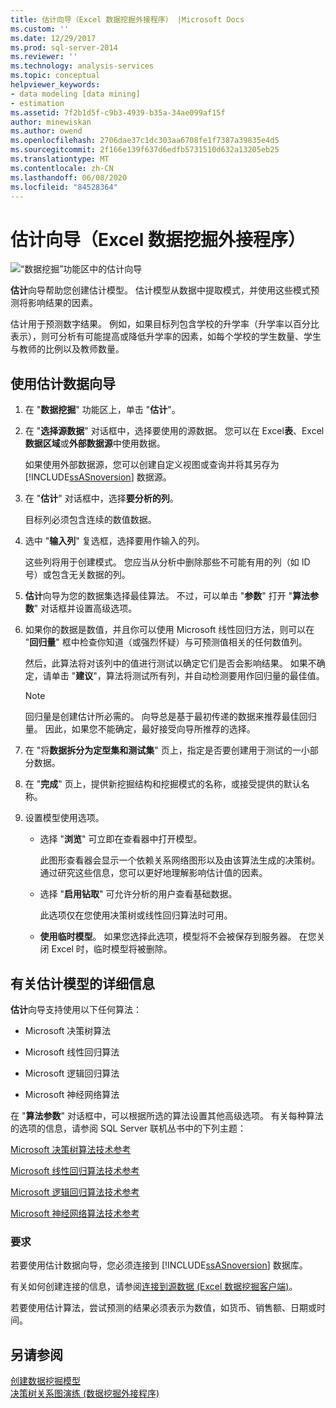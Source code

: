 ```yaml
---
title: 估计向导（Excel 数据挖掘外接程序） |Microsoft Docs
ms.custom: ''
ms.date: 12/29/2017
ms.prod: sql-server-2014
ms.reviewer: ''
ms.technology: analysis-services
ms.topic: conceptual
helpviewer_keywords:
- data modeling [data mining]
- estimation
ms.assetid: 7f2b1d5f-c9b3-4939-b35a-34ae099af15f
author: minewiskan
ms.author: owend
ms.openlocfilehash: 2706dae37c1dc303aa6708fe1f7387a39835e4d5
ms.sourcegitcommit: 2f166e139f637d6edfb5731510d632a13205eb25
ms.translationtype: MT
ms.contentlocale: zh-CN
ms.lasthandoff: 06/08/2020
ms.locfileid: "84528364"
---
```

# <a name="estimate-wizard-data-mining-add-ins-for-excel"></a>估计向导（Excel 数据挖掘外接程序）
  ![“数据挖掘”功能区中的估计向导](media/dmc-estimate.gif "“数据挖掘”功能区中的估计向导")  
  
 **估计**向导帮助您创建估计模型。 估计模型从数据中提取模式，并使用这些模式预测将影响结果的因素。  
  
 估计用于预测数字结果。 例如，如果目标列包含学校的升学率（升学率以百分比表示），则可分析有可能提高或降低升学率的因素，如每个学校的学生数量、学生与教师的比例以及教师数量。  
  
## <a name="using-the-estimate-data-wizard"></a>使用估计数据向导  
  
1.  在 "**数据挖掘**" 功能区上，单击 "**估计**"。  
  
2.  在 "**选择源数据**" 对话框中，选择要使用的源数据。 您可以在 Excel**表**、Excel**数据区域**或**外部数据源**中使用数据。  
  
     如果使用外部数据源，您可以创建自定义视图或查询并将其另存为 [!INCLUDE[ssASnoversion](../includes/ssasnoversion-md.md)] 数据源。  
  
3.  在 "**估计**" 对话框中，选择**要分析的列**。  
  
     目标列必须包含连续的数值数据。  
  
4.  选中 "**输入列**" 复选框，选择要用作输入的列。  
  
     这些列将用于创建模式。 您应当从分析中删除那些不可能有用的列（如 ID 号）或包含无关数据的列。  
  
5.  **估计**向导为您的数据集选择最佳算法。 不过，可以单击 "**参数**" 打开 "**算法参数**" 对话框并设置高级选项。  
  
6.  如果你的数据是数值，并且你可以使用 Microsoft 线性回归方法，则可以在 "**回归量**" 框中检查你知道（或强烈怀疑）与可预测值相关的任何数值列。  
  
     然后，此算法将对该列中的值进行测试以确定它们是否会影响结果。 如果不确定，请单击 "**建议**"，算法将测试所有列，并自动检测要用作回归量的最佳值。  
  
    > [!NOTE]  
    >  回归量是创建估计所必需的。 向导总是基于最初传递的数据来推荐最佳回归量。 因此，如果您不能确定，最好接受向导所推荐的选择。  
  
7.  在 "将**数据拆分为定型集和测试集**" 页上，指定是否要创建用于测试的一小部分数据。  
  
8.  在 "**完成**" 页上，提供新挖掘结构和挖掘模式的名称，或接受提供的默认名称。  
  
9. 设置模型使用选项。  
  
    -   选择 "**浏览**" 可立即在查看器中打开模型。  
  
         此图形查看器会显示一个依赖关系网络图形以及由该算法生成的决策树。 通过研究这些信息，您可以更好地理解影响估计值的因素。  
  
    -   选择 "**启用钻取**" 可允许分析的用户查看基础数据。  
  
         此选项仅在您使用决策树或线性回归算法时可用。  
  
    -   **使用临时模型**。 如果您选择此选项，模型将不会被保存到服务器。 在您关闭 Excel 时，临时模型将被删除。  
  
## <a name="more-about-estimation-models"></a>有关估计模型的详细信息  
 **估计**向导支持使用以下任何算法：  
  
-   Microsoft 决策树算法  
  
-   Microsoft 线性回归算法  
  
-   Microsoft 逻辑回归算法  
  
-   Microsoft 神经网络算法  
  
 在 "**算法参数**" 对话框中，可以根据所选的算法设置其他高级选项。 有关每种算法的选项的信息，请参阅 SQL Server 联机丛书中的下列主题：  
  
 [Microsoft 决策树算法技术参考](data-mining/microsoft-decision-trees-algorithm-technical-reference.md)  
  
 [Microsoft 线性回归算法技术参考](data-mining/microsoft-linear-regression-algorithm-technical-reference.md)  
  
 [Microsoft 逻辑回归算法技术参考](data-mining/microsoft-logistic-regression-algorithm-technical-reference.md)  
  
 [Microsoft 神经网络算法技术参考](data-mining/microsoft-neural-network-algorithm-technical-reference.md)  
  
### <a name="requirements"></a>要求  
 若要使用估计数据向导，您必须连接到 [!INCLUDE[ssASnoversion](../includes/ssasnoversion-md.md)] 数据库。  
  
 有关如何创建连接的信息，请参阅[连接到源数据 &#40;Excel 数据挖掘客户端&#41;](connect-to-source-data-data-mining-client-for-excel.md)。  
  
 若要使用估计算法，尝试预测的结果必须表示为数值，如货币、销售额、日期或时间。  
  
## <a name="see-also"></a>另请参阅  
 [创建数据挖掘模型](creating-a-data-mining-model.md)   
 [决策树关系图演练 &#40;数据挖掘外接程序&#41;](decision-tree-diagram-walkthrough-data-mining-add-ins.md)  
  
  
